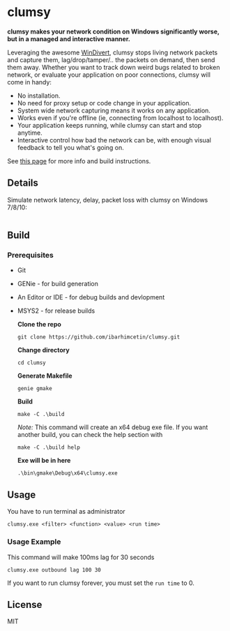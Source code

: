 # clumsy

__clumsy makes your network condition on Windows significantly worse, but in a managed and interactive manner.__

Leveraging the awesome [WinDivert](http://reqrypt.org/windivert.html), clumsy stops living network packets and capture them, lag/drop/tamper/.. the packets on demand, then send them away. Whether you want to track down weird bugs related to broken network, or evaluate your application on poor connections, clumsy will come in handy:

* No installation.
* No need for proxy setup or code change in your application.
* System wide network capturing means it works on any application.
* Works even if you're offline (ie, connecting from localhost to localhost).
* Your application keeps running, while clumsy can start and stop anytime.
* Interactive control how bad the network can be, with enough visual feedback to tell you what's going on.

See [this page](http://jagt.github.io/clumsy) for more info and build instructions.


## **Details**

Simulate network latency, delay, packet loss with clumsy on Windows 7/8/10:

![]()

## **Build**

### **Prerequisites**

- Git
- GENie - for build generation
- An Editor or IDE - for debug builds and devlopment
- MSYS2 - for release builds

    **Clone the repo**
    ```
    git clone https://github.com/ibarhimcetin/clumsy.git
    ```

    **Change directory**
    ```
    cd clumsy
    ```

    **Generate Makefile**
    ```
    genie gmake
    ```

    **Build**
    ```
    make -C .\build
    ```
    *Note:* This command will create an x64 debug exe file. If you want another build, you can check the help section with
    ```
    make -C .\build help
    ```

    **Exe will be in here**
    ```
    .\bin\gmake\Debug\x64\clumsy.exe
    ```

## Usage

You have to run terminal as administrator
```
clumsy.exe <filter> <function> <value> <run time>
```

### Usage Example
This command will make 100ms lag for 30 seconds
```
clumsy.exe outbound lag 100 30
```

If you want to run clumsy forever, you must set the `run time` to 0.

## License

MIT
